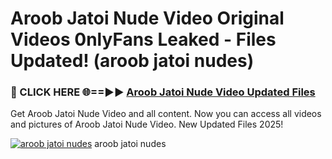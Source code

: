 # Aroob Jatoi Nude Video Original Videos 0nlyFans Leaked - Files Updated! (aroob jatoi nudes)

<h3>🔴 CLICK HERE 🌐==►► <a href="https://tinyurl.com/2p9ay9w9" rel="nofollow">Aroob Jatoi Nude Video Updated Files</a></h3>

Get Aroob Jatoi Nude Video and all content. Now you can access all videos and pictures of Aroob Jatoi Nude Video. New Updated Files 2025!

[![aroob jatoi nudes](https://i.imgur.com/KQgVmj3.gif)](https://tinyurl.com/2p9ay9w9)
aroob jatoi nudes